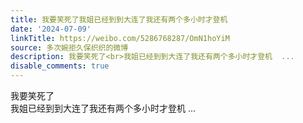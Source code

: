 ```yaml
---
title: 我要笑死了我姐已经到到大连了我还有两个多小时才登机
date: '2024-07-09'
linkTitle: https://weibo.com/5286768287/OmN1hoYiM
source: 多次婉拒久保织织的微博
description: 我要笑死了<br>我姐已经到到大连了我还有两个多小时才登机  ...
disable_comments: true
---
```

我要笑死了<br>我姐已经到到大连了我还有两个多小时才登机  ...